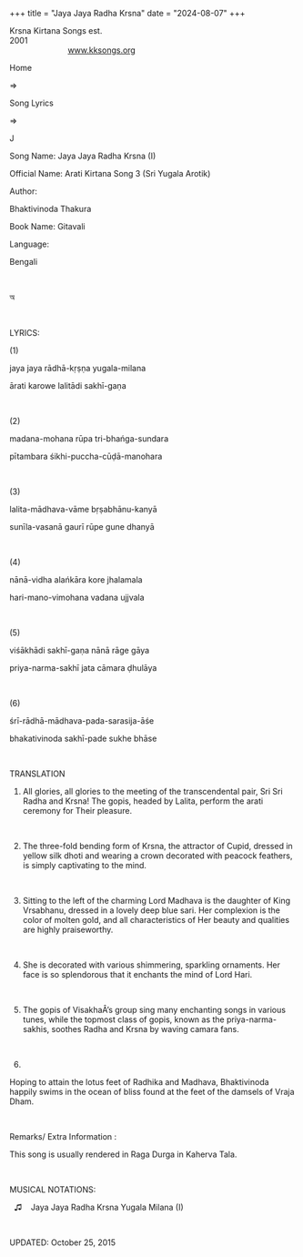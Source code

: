 +++ 
title = "Jaya Jaya Radha Krsna"
date = "2024-08-07"
+++

Krsna Kirtana Songs est.
2001                                                                                                                                    
            
www.kksongs.org








Home
 
⇒
 
Song
Lyrics


⇒
 
J


Song
Name: Jaya Jaya Radha Krsna (I)


Official
Name: Arati Kirtana Song 3 (Sri Yugala Arotik)


Author:

Bhaktivinoda
Thakura


Book
Name: 
Gitavali


Language:

Bengali


 








অ


















 


LYRICS:


(1)


jaya
jaya rādhā-kṛṣṇa yugala-milana


ārati
karowe lalitādi sakhī-gaṇa


 


(2)


madana-mohana
rūpa tri-bhańga-sundara


pītambara
śikhi-puccha-cūḍā-manohara


 


(3)


lalita-mādhava-vāme
bṛṣabhānu-kanyā


sunīla-vasanā
gaurī rūpe gune dhanyā


 


(4)


nānā-vidha
alańkāra kore jhalamala


hari-mano-vimohana
vadana ujjvala


 


(5)


viśākhādi
sakhī-gaṇa nānā rāge gāya


priya-narma-sakhī
jata cāmara ḍhulāya


 


(6)


śrī-rādhā-mādhava-pada-sarasija-āśe


bhakativinoda
sakhī-pade sukhe bhāse


 


TRANSLATION


1) All
glories, all glories to the meeting of the transcendental pair, Sri Sri Radha
and Krsna! The gopis, headed by Lalita, perform the arati ceremony for Their
pleasure.


 


2) The
three-fold bending form of Krsna, the attractor of Cupid, dressed in yellow
silk dhoti and wearing a crown decorated with peacock feathers, is simply
captivating to the mind.


 


3) Sitting
to the left of the charming Lord Madhava is the daughter of King Vrsabhanu,
dressed in a lovely deep blue sari. Her complexion is the color of molten gold,
and all characteristics of Her beauty and qualities are highly praiseworthy.


 


4) She
is decorated with various shimmering, sparkling ornaments. Her face is so
splendorous that it enchants the mind of Lord Hari.


 


5) The
gopis of VisakhaÂ’s group sing many enchanting songs in various tunes, while the
topmost class of gopis, known as the priya-narma-sakhis, soothes Radha and
Krsna by waving camara fans.


 


6)
Hoping to attain the lotus feet of Radhika and Madhava, Bhaktivinoda happily
swims in the ocean of bliss found at the feet of the damsels of Vraja Dham.


 


Remarks/ Extra Information
: 


This
song is usually rendered in Raga Durga in Kaherva Tala.


 


MUSICAL
NOTATIONS:


 
♫
   
Jaya Jaya Radha
Krsna Yugala Milana (I)


 


UPDATED:
 October 25, 2015